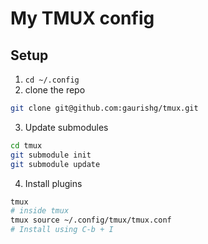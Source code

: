 # My TMUX config

## Setup
1. `cd ~/.config`
2. clone the repo
```bash
git clone git@github.com:gaurishg/tmux.git
```
3. Update submodules
```bash
cd tmux
git submodule init
git submodule update
```
4. Install plugins
```bash
tmux
# inside tmux
tmux source ~/.config/tmux/tmux.conf
# Install using C-b + I
```
